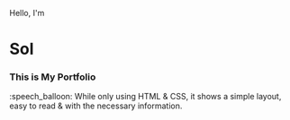 <p>Hello, I'm</p>
<h1>Sol</h1>
<h3>This is My Portfolio</h3>

<p>:speech_balloon: While only using HTML & CSS, it shows a simple layout, easy to read & with the necessary information.</p>
